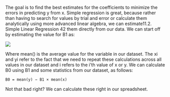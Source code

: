 The goal is to find the best estimates for the coefficients to minimize the errors in predicting
y from x. Simple regression is great, because rather than having to search for values by trial
and error or calculate them analytically using more advanced linear algebra, we can estimate11.2. Simple Linear Regression 42
them directly from our data. We can start off by estimating the value for B1 as:

![](https://github.com/fenago/katacoda-scenarios/raw/master/master-machine-learning-algorithms/master-machine-learning-algorithms-02/steps/5/1.JPG)

Where mean() is the average value for the variable in our dataset. The xi and yi refer to
the fact that we need to repeat these calculations across all values in our dataset and i refers to
the i’th value of x or y. We can calculate B0 using B1 and some statistics from our dataset, as
follows:

```
B0 = mean(y) − B1 × mean(x)
```

Not that bad right? We can calculate these right in our spreadsheet.
